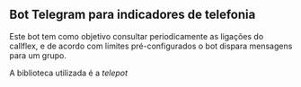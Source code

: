## Bot Telegram para indicadores de telefonia

Este bot tem como objetivo consultar periodicamente as ligações do callflex, e de acordo com limites pré-configurados o bot dispara mensagens para um grupo.

A biblioteca utilizada é a *telepot*
